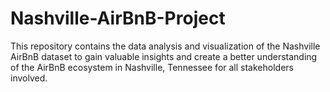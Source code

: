 # Nashville-AirBnB-Project
This repository contains the data analysis and visualization of the Nashville AirBnB dataset to gain valuable insights and create a better understanding of the AirBnB ecosystem in Nashville, Tennessee for all stakeholders involved. 
